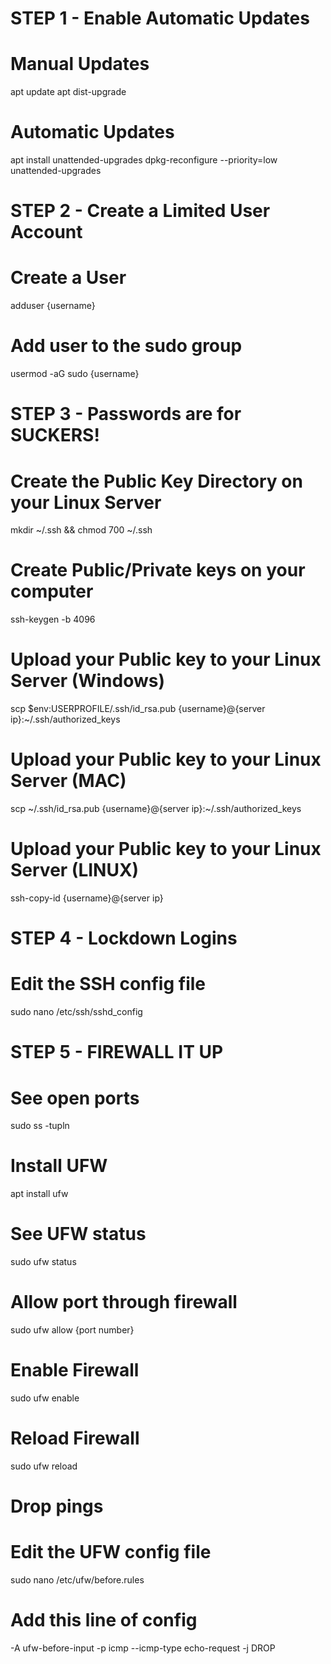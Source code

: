 # STEP 1 - Enable Automatic Updates
# Manual Updates
apt update
apt dist-upgrade

# Automatic Updates
apt install unattended-upgrades
dpkg-reconfigure --priority=low unattended-upgrades

# STEP 2 - Create a Limited User Account
# Create a User
adduser {username}

# Add user to the sudo group
usermod -aG sudo {username}

# STEP 3 - Passwords are for SUCKERS!
# Create the Public Key Directory on your Linux Server
mkdir ~/.ssh && chmod 700 ~/.ssh

# Create Public/Private keys on your computer
ssh-keygen -b 4096

# Upload your Public key to your Linux Server (Windows)
scp $env:USERPROFILE/.ssh/id_rsa.pub {username}@{server ip}:~/.ssh/authorized_keys

# Upload your Public key to your Linux Server (MAC)
scp ~/.ssh/id_rsa.pub {username}@{server ip}:~/.ssh/authorized_keys

# Upload your Public key to your Linux Server (LINUX)
ssh-copy-id {username}@{server ip}

# STEP 4 - Lockdown Logins
# Edit the SSH config file
sudo nano /etc/ssh/sshd_config

# STEP 5 - FIREWALL IT UP
# See open ports
sudo ss -tupln

# Install UFW
apt install ufw

# See UFW status
sudo ufw status

# Allow port through firewall
sudo ufw allow {port number}

# Enable Firewall
sudo ufw enable

# Reload Firewall
sudo ufw reload

# Drop pings
# Edit the UFW config file
sudo nano /etc/ufw/before.rules

# Add this line of config
-A ufw-before-input -p icmp --icmp-type echo-request -j DROP
